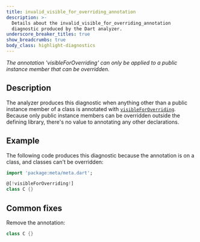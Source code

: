 ```yaml
---
title: invalid_visible_for_overriding_annotation
description: >-
  Details about the invalid_visible_for_overriding_annotation
  diagnostic produced by the Dart analyzer.
underscore_breaker_titles: true
show_breadcrumbs: true
body_class: highlight-diagnostics
---
```


_The annotation 'visibleForOverriding' can only be applied to a public instance
member that can be overridden._

## Description

The analyzer produces this diagnostic when anything other than a public
instance member of a class is annotated with
[`visibleForOverriding`][meta-visibleForOverriding]. Because only public
instance members can be overridden outside the defining library, there's
no value to annotating any other declarations.

## Example

The following code produces this diagnostic because the annotation is on a
class, and classes can't be overridden:

```dart
import 'package:meta/meta.dart';

@[!visibleForOverriding!]
class C {}
```

## Common fixes

Remove the annotation:

```dart
class C {}
```

[meta-visibleForOverriding]: https://pub.dev/documentation/meta/latest/meta/visibleForOverriding-constant.html
